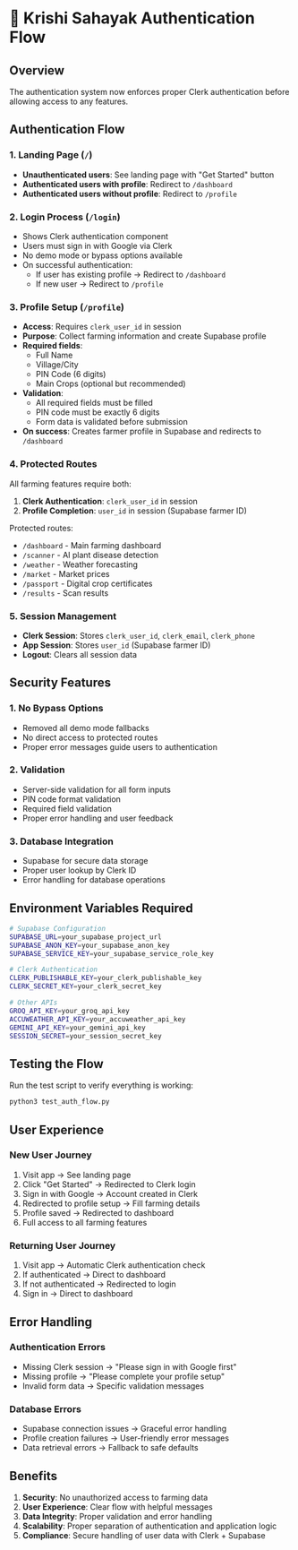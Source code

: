 # 🔐 Krishi Sahayak Authentication Flow

## Overview
The authentication system now enforces proper Clerk authentication before allowing access to any features.

## Authentication Flow

### 1. Landing Page (`/`)
- **Unauthenticated users**: See landing page with "Get Started" button
- **Authenticated users with profile**: Redirect to `/dashboard`
- **Authenticated users without profile**: Redirect to `/profile`

### 2. Login Process (`/login`)
- Shows Clerk authentication component
- Users must sign in with Google via Clerk
- No demo mode or bypass options available
- On successful authentication:
  - If user has existing profile → Redirect to `/dashboard`
  - If new user → Redirect to `/profile`

### 3. Profile Setup (`/profile`)
- **Access**: Requires `clerk_user_id` in session
- **Purpose**: Collect farming information and create Supabase profile
- **Required fields**:
  - Full Name
  - Village/City
  - PIN Code (6 digits)
  - Main Crops (optional but recommended)
- **Validation**:
  - All required fields must be filled
  - PIN code must be exactly 6 digits
  - Form data is validated before submission
- **On success**: Creates farmer profile in Supabase and redirects to `/dashboard`

### 4. Protected Routes
All farming features require both:
1. **Clerk Authentication**: `clerk_user_id` in session
2. **Profile Completion**: `user_id` in session (Supabase farmer ID)

Protected routes:
- `/dashboard` - Main farming dashboard
- `/scanner` - AI plant disease detection
- `/weather` - Weather forecasting
- `/market` - Market prices
- `/passport` - Digital crop certificates
- `/results` - Scan results

### 5. Session Management
- **Clerk Session**: Stores `clerk_user_id`, `clerk_email`, `clerk_phone`
- **App Session**: Stores `user_id` (Supabase farmer ID)
- **Logout**: Clears all session data

## Security Features

### 1. No Bypass Options
- Removed all demo mode fallbacks
- No direct access to protected routes
- Proper error messages guide users to authentication

### 2. Validation
- Server-side validation for all form inputs
- PIN code format validation
- Required field validation
- Proper error handling and user feedback

### 3. Database Integration
- Supabase for secure data storage
- Proper user lookup by Clerk ID
- Error handling for database operations

## Environment Variables Required

```bash
# Supabase Configuration
SUPABASE_URL=your_supabase_project_url
SUPABASE_ANON_KEY=your_supabase_anon_key
SUPABASE_SERVICE_KEY=your_supabase_service_role_key

# Clerk Authentication
CLERK_PUBLISHABLE_KEY=your_clerk_publishable_key
CLERK_SECRET_KEY=your_clerk_secret_key

# Other APIs
GROQ_API_KEY=your_groq_api_key
ACCUWEATHER_API_KEY=your_accuweather_api_key
GEMINI_API_KEY=your_gemini_api_key
SESSION_SECRET=your_session_secret_key
```

## Testing the Flow

Run the test script to verify everything is working:

```bash
python3 test_auth_flow.py
```

## User Experience

### New User Journey
1. Visit app → See landing page
2. Click "Get Started" → Redirected to Clerk login
3. Sign in with Google → Account created in Clerk
4. Redirected to profile setup → Fill farming details
5. Profile saved → Redirected to dashboard
6. Full access to all farming features

### Returning User Journey
1. Visit app → Automatic Clerk authentication check
2. If authenticated → Direct to dashboard
3. If not authenticated → Redirected to login
4. Sign in → Direct to dashboard

## Error Handling

### Authentication Errors
- Missing Clerk session → "Please sign in with Google first"
- Missing profile → "Please complete your profile setup"
- Invalid form data → Specific validation messages

### Database Errors
- Supabase connection issues → Graceful error handling
- Profile creation failures → User-friendly error messages
- Data retrieval errors → Fallback to safe defaults

## Benefits

1. **Security**: No unauthorized access to farming data
2. **User Experience**: Clear flow with helpful messages
3. **Data Integrity**: Proper validation and error handling
4. **Scalability**: Proper separation of authentication and application logic
5. **Compliance**: Secure handling of user data with Clerk + Supabase